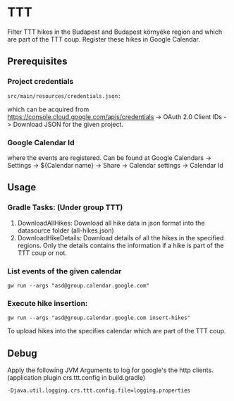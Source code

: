 # TTT
Filter TTT hikes in the Budapest and Budapest környéke region and which are part of the TTT coup.
Register these hikes in Google Calendar.

## Prerequisites
### Project credentials
~~~
src/main/resources/credentials.json:
~~~
which can be acquired from https://console.cloud.google.com/apis/credentials -> 
OAuth 2.0 Client IDs -> Download JSON for the given project.

### Google Calendar Id
where the events are registered. Can be found at Google Calendars -> Settings -> ${Calendar name} -> Share -> Calendar settings -> Calendar Id

## Usage
### Gradle Tasks: (Under group TTT)
1. DownloadAllHikes: Download all hike data in json format into the datasource folder (all-hikes.json)
2. DownloadHikeDetails: Download details of all the hikes in the specified regions. Only the details contains the information if a hike is part of the TTT coup or not.

### List events of the given calendar
~~~
gw run --args "asd@group.calendar.google.com"
~~~

### Execute hike insertion:
~~~
gw run --args "asd@group.calendar.google.com insert-hikes"
~~~

To upload hikes into the specifies calendar which are part of the TTT coup.

## Debug
Apply the following JVM Arguments to log for google's the http clients. (application plugin crs.ttt.config in build.gradle)
~~~
-Djava.util.logging.crs.ttt.config.file=logging.properties
~~~